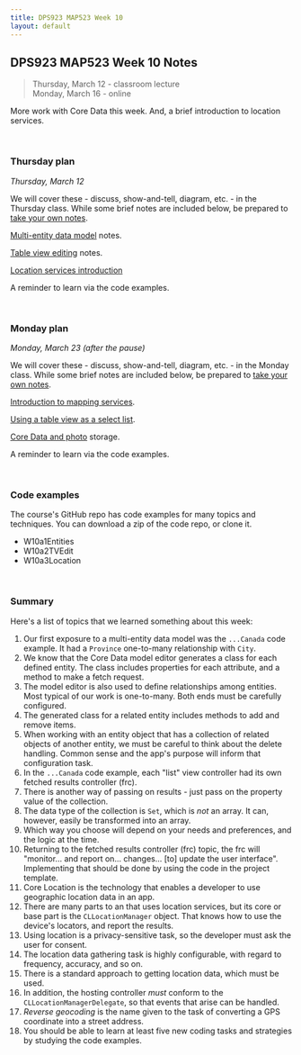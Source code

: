 ```yaml
---
title: DPS923 MAP523 Week 10
layout: default
---
```


## DPS923 MAP523 Week 10 Notes

> Thursday, March 12 - classroom lecture  
> Monday, March 16 - online

More work with Core Data this week. And, a brief introduction to location services. 

<br>

### Thursday plan

*Thursday, March 12*

We will cover these - discuss, show-and-tell, diagram, etc. - in the Thursday class. While some brief notes are included below, be prepared to [take your own notes](/standards#taking-notes-in-class). 

[Multi-entity data model](core-data-multi-entities) notes.

[Table view editing](core-data-tableview-editing) notes. 

[Location services introduction](location-intro)

A reminder to learn via the code examples.

<br>

### Monday plan

*Monday, March 23 (after the pause)*

We will cover these - discuss, show-and-tell, diagram, etc. - in the Monday class. While some brief notes are included below, be prepared to [take your own notes](/standards#taking-notes-in-class). 

> 

[Introduction to mapping services](location-map-essentials). 

[Using a table view as a select list](select-list-webapi).

[Core Data and photo](core-data-photos) storage.

A reminder to learn via the code examples.


<br>

### Code examples

The course's GitHub repo has code examples for many topics and techniques. You can download a zip of the code repo, or clone it. 
* W10a1Entities
* W10a2TVEdit
* W10a3Location

<br>

### Summary

Here's a list of topics that we learned something about this week:
1. Our first exposure to a multi-entity data model was the `...Canada` code example. It had a `Province` one-to-many relationship with `City`. 
1. We know that the Core Data model editor generates a class for each defined entity. The class includes properties for each attribute, and a method to make a fetch request.
1. The model editor is also used to define relationships among entities. Most typical of our work is one-to-many. Both ends must be carefully configured. 
1. The generated class for a related entity includes methods to add and remove items. 
1. When working with an entity object that has a collection of related objects of another entity, we must be careful to think about the delete handling. Common sense and the app's purpose will inform that configuration task. 
1. In the `...Canada` code example, each "list" view controller had its own fetched results controller (frc). 
1. There is another way of passing on results - just pass on the property value of the collection. 
1. The data type of the collection is `Set`, which is *not* an array. It can, however, easily be transformed into an array. 
1. Which way you choose will depend on your needs and preferences, and the logic at the time. 
1. Returning to the fetched results controller (frc) topic, the frc will "monitor... and report on... changes... [to] update the user interface". Implementing that should be done by using the code in the project template. 
1. Core Location is the technology that enables a developer to use geographic location data in an app. 
1. There are many parts to an that uses location services, but its core or base part is the `CLLocationManager` object. That knows how to use the device's locators, and report the results. 
1. Using location is a privacy-sensitive task, so the developer must ask the user for consent. 
1. The location data gathering task is highly configurable, with regard to frequency, accuracy, and so on. 
1. There is a standard approach to getting location data, which must be used. 
1. In addition, the hosting controller *must* conform to the `CLLocationManagerDelegate`, so that events that arise can be handled. 
1. *Reverse geocoding* is the name given to the task of converting a GPS coordinate into a street address. 
1. You should be able to learn at least five new coding tasks and strategies by studying the code examples. 

<br>
